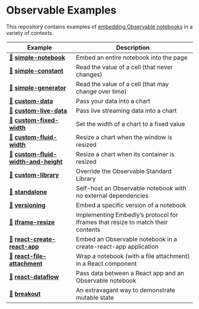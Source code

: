 # Observable Examples

This repository contains examples of [embedding Observable notebooks](https://observablehq.com/@observablehq/introduction-to-embedding) in a variety of contexts.

| Example | Description |
|---|---|
| [🔗](https://observablehq.github.io/examples/simple-notebook) [**simple-notebook**](https://github.com/observablehq/examples/tree/main/simple-notebook/) | Embed an entire notebook into the page |
| [🔗](https://observablehq.github.io/examples/simple-constant) [**simple-constant**](https://github.com/observablehq/examples/tree/main/simple-constant/) | Read the value of a cell (that never changes) |
| [🔗](https://observablehq.github.io/examples/simple-generator) [**simple-generator**](https://github.com/observablehq/examples/tree/main/simple-generator/) | Read the value of a cell (that may change over time) |
| [🔗](https://observablehq.github.io/examples/custom-data) [**custom-data**](https://github.com/observablehq/examples/tree/main/custom-data/) | Pass your data into a chart |
| [🔗](https://observablehq.github.io/examples/custom-live-data) [**custom-live-data**](https://github.com/observablehq/examples/tree/main/custom-live-data/) | Pass live streaming data into a chart |
| [🔗](https://observablehq.github.io/examples/custom-fixed-width) [**custom-fixed-width**](https://github.com/observablehq/examples/tree/main/custom-fixed-width/) | Set the width of a chart to a fixed value |
| [🔗](https://observablehq.github.io/examples/custom-fluid-width) [**custom-fluid-width**](https://github.com/observablehq/examples/tree/main/custom-fluid-width/) | Resize a chart when the window is resized |
| [🔗](https://observablehq.github.io/examples/custom-fluid-width-and-height) [**custom-fluid-width-and-height**](https://github.com/observablehq/examples/tree/main/custom-fluid-width-and-height/) | Resize a chart when its container is resized |
| [🔗](https://observablehq.github.io/examples/custom-library) [**custom-library**](https://github.com/observablehq/examples/tree/main/custom-library/) | Override the Observable Standard Library |
| [🔗](https://observablehq.github.io/examples/standalone) [**standalone**](https://github.com/observablehq/examples/tree/main/standalone/) | Self-host an Observable notebook with no external dependencies |
| [🔗](https://observablehq.github.io/examples/versioning) [**versioning**](https://github.com/observablehq/examples/tree/main/versioning/) | Embed a specific version of a notebook |
| [🔗](https://observablehq.github.io/examples/iframe-resize) [**iframe-resize**](https://github.com/observablehq/examples/tree/main/iframe-resize/) | Implementing Embedly’s protocol for Iframes that resize to match their contents |
| [🔗](https://observablehq.github.io/examples/react-create-react-app) [**react-create-react-app**](https://github.com/observablehq/examples/tree/main/react-create-react-app/) | Embed an Observable notebook in a create-react-app application |
| [🔗](https://observablehq.github.io/examples/react-file-attachment) [**react-file-attachment**](https://github.com/observablehq/examples/tree/main/react-file-attachment/) | Wrap a notebook (with a file attachment) in a React component |
| [🔗](https://observablehq.github.io/examples/react-dataflow) [**react-dataflow**](https://github.com/observablehq/examples/tree/main/react-dataflow/) | Pass data between a React app and an Observable notebook |
| [🔗](https://observablehq.github.io/examples/breakout) [**breakout**](https://github.com/observablehq/examples/tree/main/breakout/) | An extravagant way to demonstrate mutable state |
